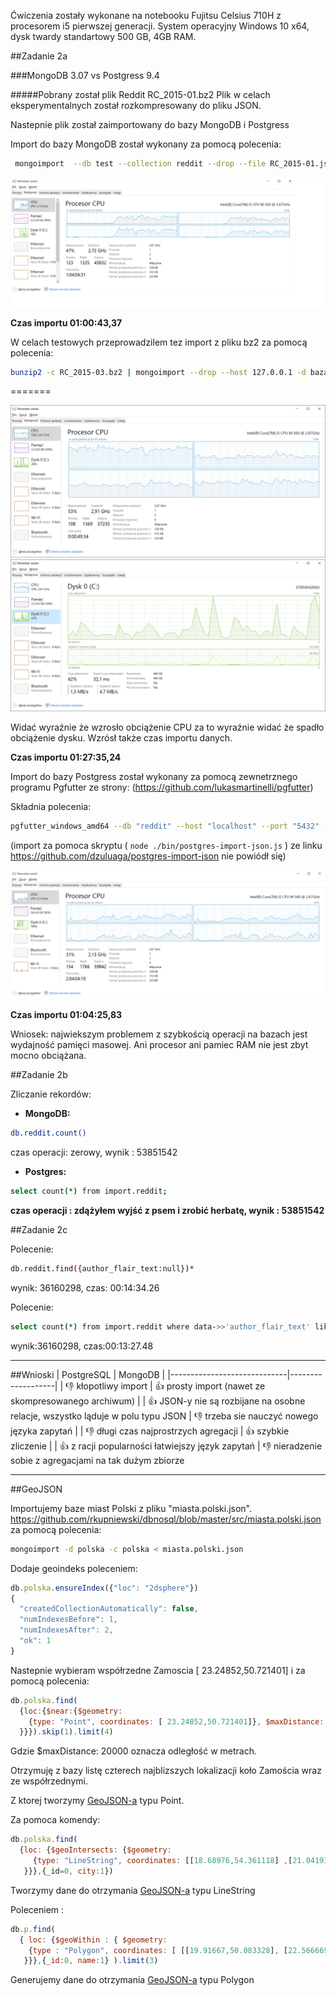 Ćwiczenia zostały wykonane na notebooku Fujitsu Celsius 710H z procesorem i5 pierwszej generacji. System operacyjny Windows 10 x64, dysk twardy standartowy 500 GB, 4GB RAM.

##Zadanie 2a

###MongoDB 3.07 vs Postgress 9.4

#####Pobrany został plik Reddit RC_2015-01.bz2
Plik w celach eksperymentalnych został rozkompresowany do pliku JSON.

Nastepnie plik został zaimportowany do bazy MongoDB i Postgress

Import do bazy MongoDB został wykonany za pomocą polecenia:


```sh
 mongoimport  --db test --collection reddit --drop --file RC_2015-01.json
 ```


![Wykres pamięci](pic/1.png)

**Czas importu 01:00:43,37**

W celach testowych przeprowadzilem tez import z pliku bz2 za pomocą polecenia:


```sh
bunzip2 -c RC_2015-03.bz2 | mongoimport --drop --host 127.0.0.1 -d baza -c reddit
```
=======


![Wykres pamięci](pic/s1.png)
![Wykres dysku](pic/s2.png)

Widać wyraźnie że wzrosło obciążenie CPU za to wyraźnie widać że spadło obciążenie dysku. Wzrósł także czas importu danych.

**Czas importu 01:27:35,24**




Import do bazy Postgress został wykonany za pomocą zewnetrznego programu Pgfutter ze strony:
(https://github.com/lukasmartinelli/pgfutter)


Składnia polecenia:
```sh
pgfutter_windows_amd64 --db "reddit" --host "localhost" --port "5432" --user "postgres" --pw "martynka" --table "reddit"  json RC_2015-01.json
```


(import za pomoca skryptu ( ```node ./bin/postgres-import-json.js``` ) ze linku https://github.com/dzuluaga/postgres-import-json nie powiódł się)

![Wykres pamięci](pic/3.png)

**Czas importu 01:04:25,83**

Wniosek: najwiekszym problemem z szybkością operacji na bazach jest wydajność pamięci masowej. Ani procesor ani pamiec RAM nie jest zbyt mocno obciążana.


##Zadanie 2b

Zliczanie rekordów:


- **MongoDB:**

```sh
db.reddit.count()
```

czas operacji: zerowy, wynik : 53851542

 - **Postgres:**  



```sh
select count(*) from import.reddit;
```
**czas operacji : zdążyłem wyjść z psem i zrobić herbatę, wynik : 53851542**


##Zadanie 2c

Polecenie:

```sh
db.reddit.find({author_flair_text:null})*
```

wynik: 36160298,
czas: 00:14:34.26

Polecenie:


```sh
select count(*) from import.reddit where data->>'author_flair_text' like 'null';
```


wynik:36160298,
czas:00:13:27.48




---------------------------------






##Wnioski
| PostgreSQL                  | MongoDB           |
|-----------------------------|-------------------|
| :-1: kłopotliwy import           | :+1: prosty import (nawet ze skompresowanego archiwum)   |
| :+1: JSON-y nie są rozbijane na osobne relacje, wszystko ląduje w polu typu JSON   | :-1: trzeba sie nauczyć nowego języka zapytań  |
| :-1: długi czas najprostrzych agregacji | :+1: szybkie zliczenie |
| :+1: z racji popularności łatwiejszy język zapytań | :-1: nieradzenie sobie z agregacjami na tak dużym zbiorze

----------------------------------
##GeoJSON

Importujemy baze miast Polski z pliku "miasta.polski.json". https://github.com/rkupniewski/dbnosql/blob/master/src/miasta.polski.json
za pomocą polecenia:


```sh
mongoimport -d polska -c polska < miasta.polski.json
```



Dodaje geoindeks poleceniem:

```js
db.polska.ensureIndex({"loc": "2dsphere"})
{
  "createdCollectionAutomatically": false,
  "numIndexesBefore": 1,
  "numIndexesAfter": 2,
  "ok": 1
}
```

Nastepnie wybieram współrzedne Zamoscia [ 23.24852,50.721401] i za pomocą polecenia:

```js
db.polska.find(
  {loc:{$near:{$geometry:
    {type: "Point", coordinates: [ 23.24852,50.721401]}, $maxDistance: 20000
  }}}).skip(1).limit(4)
```

Gdzie $maxDistance: 20000 oznacza odległość w metrach.



Otrzymuję z bazy listę czterech najblizszych lokalizacji koło Zamościa wraz ze współrzednymi.

Z ktorej tworzymy [GeoJSON-a](https://github.com/rkupniewski/dbnosql/blob/master/map.geojson) typu Point.

Za pomoca komendy:


```js
db.polska.find(
  {loc: {$geoIntersects: {$geometry:
     {type: "LineString", coordinates: [[18.68976,54.361118] ,[21.04191,52.23547]]}
   }}},{_id=0, city:1})
```


Tworzymy dane do otrzymania [GeoJSON-a](https://github.com/rkupniewski/dbnosql/blob/master/map_line.geojson) typu LineString

Poleceniem :


```js
db.p.find(
  { loc: {$geoWithin : { $geometry:
    {type : "Polygon", coordinates: [ [[19.91667,50.083328], [22.566669,51.25], [19.02754,50.258419], [19.91667,50.083328]] ]   }
   }}},{_id:0, name:1} ).limit(3)
```


Generujemy dane do otrzymania [GeoJSON-a](https://github.com/rkupniewski/dbnosql/blob/master/map_polygon1.geojson) typu Polygon

